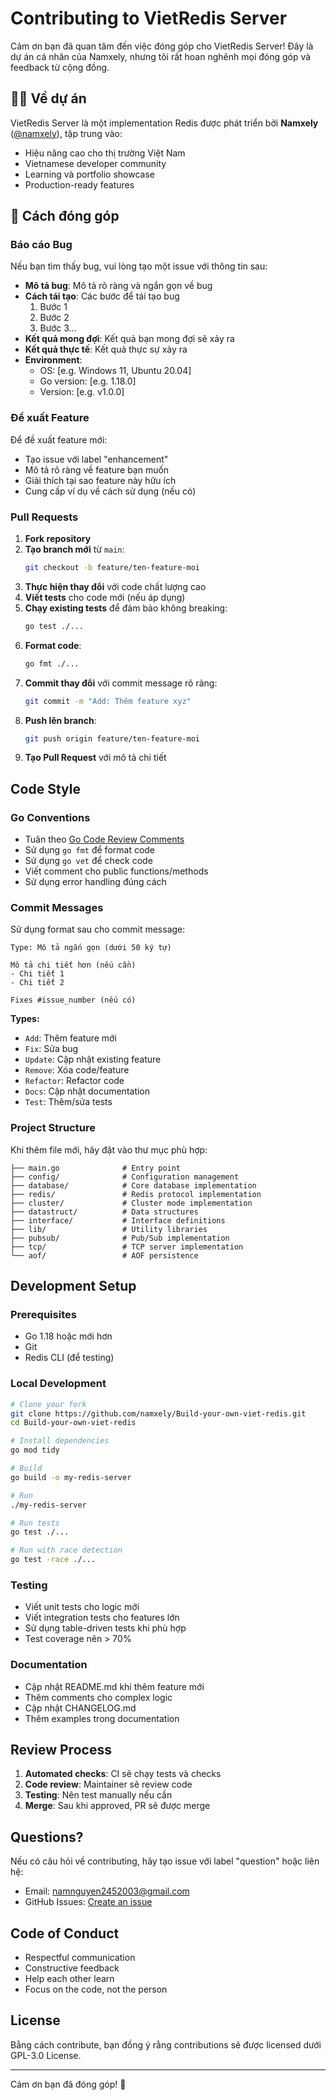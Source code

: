 # Contributing to VietRedis Server

Cảm ơn bạn đã quan tâm đến việc đóng góp cho VietRedis Server! Đây là dự án cá nhân của Namxely, nhưng tôi rất hoan nghênh mọi đóng góp và feedback từ cộng đồng.

## 👨‍💻 Về dự án

VietRedis Server là một implementation Redis được phát triển bởi **Namxely** ([@namxely](https://github.com/namxely)), tập trung vào:
- Hiệu năng cao cho thị trường Việt Nam
- Vietnamese developer community
- Learning và portfolio showcase
- Production-ready features

## 🤝 Cách đóng góp

### Báo cáo Bug

Nếu bạn tìm thấy bug, vui lòng tạo một issue với thông tin sau:

- **Mô tả bug**: Mô tả rõ ràng và ngắn gọn về bug
- **Cách tái tạo**: Các bước để tái tạo bug
  1. Bước 1
  2. Bước 2
  3. Bước 3...
- **Kết quả mong đợi**: Kết quả bạn mong đợi sẽ xảy ra
- **Kết quả thực tế**: Kết quả thực sự xảy ra
- **Environment**: 
  - OS: [e.g. Windows 11, Ubuntu 20.04]
  - Go version: [e.g. 1.18.0]
  - Version: [e.g. v1.0.0]

### Đề xuất Feature

Để đề xuất feature mới:

- Tạo issue với label "enhancement"
- Mô tả rõ ràng về feature bạn muốn
- Giải thích tại sao feature này hữu ích
- Cung cấp ví dụ về cách sử dụng (nếu có)

### Pull Requests

1. **Fork repository**
2. **Tạo branch mới** từ `main`:
   ```bash
   git checkout -b feature/ten-feature-moi
   ```
3. **Thực hiện thay đổi** với code chất lượng cao
4. **Viết tests** cho code mới (nếu áp dụng)
5. **Chạy existing tests** để đảm bảo không breaking:
   ```bash
   go test ./...
   ```
6. **Format code**:
   ```bash
   go fmt ./...
   ```
7. **Commit thay đổi** với commit message rõ ràng:
   ```bash
   git commit -m "Add: Thêm feature xyz"
   ```
8. **Push lên branch**:
   ```bash
   git push origin feature/ten-feature-moi
   ```
9. **Tạo Pull Request** với mô tả chi tiết

## Code Style

### Go Conventions

- Tuân theo [Go Code Review Comments](https://github.com/golang/go/wiki/CodeReviewComments)
- Sử dụng `go fmt` để format code
- Sử dụng `go vet` để check code
- Viết comment cho public functions/methods
- Sử dụng error handling đúng cách

### Commit Messages

Sử dụng format sau cho commit message:

```
Type: Mô tả ngắn gọn (dưới 50 ký tự)

Mô tả chi tiết hơn (nếu cần)
- Chi tiết 1
- Chi tiết 2

Fixes #issue_number (nếu có)
```

**Types:**
- `Add`: Thêm feature mới
- `Fix`: Sửa bug  
- `Update`: Cập nhật existing feature
- `Remove`: Xóa code/feature
- `Refactor`: Refactor code
- `Docs`: Cập nhật documentation
- `Test`: Thêm/sửa tests

### Project Structure

Khi thêm file mới, hãy đặt vào thư mục phù hợp:

```
├── main.go              # Entry point
├── config/              # Configuration management
├── database/            # Core database implementation
├── redis/               # Redis protocol implementation
├── cluster/             # Cluster mode implementation
├── datastruct/          # Data structures
├── interface/           # Interface definitions
├── lib/                 # Utility libraries
├── pubsub/              # Pub/Sub implementation
├── tcp/                 # TCP server implementation
└── aof/                 # AOF persistence
```

## Development Setup

### Prerequisites

- Go 1.18 hoặc mới hơn
- Git
- Redis CLI (để testing)

### Local Development

```bash
# Clone your fork
git clone https://github.com/namxely/Build-your-own-viet-redis.git
cd Build-your-own-viet-redis

# Install dependencies
go mod tidy

# Build
go build -o my-redis-server

# Run
./my-redis-server

# Run tests
go test ./...

# Run with race detection
go test -race ./...
```

### Testing

- Viết unit tests cho logic mới
- Viết integration tests cho features lớn
- Sử dụng table-driven tests khi phù hợp
- Test coverage nên > 70%

### Documentation

- Cập nhật README.md khi thêm feature mới
- Thêm comments cho complex logic
- Cập nhật CHANGELOG.md
- Thêm examples trong documentation

## Review Process

1. **Automated checks**: CI sẽ chạy tests và checks
2. **Code review**: Maintainer sẽ review code
3. **Testing**: Nên test manually nếu cần
4. **Merge**: Sau khi approved, PR sẽ được merge

## Questions?

Nếu có câu hỏi về contributing, hãy tạo issue với label "question" hoặc liên hệ:

- Email: namnguyen2452003@gmail.com
- GitHub Issues: [Create an issue](https://github.com/namxely/Build-your-own-viet-redis/issues)


## Code of Conduct

- Respectful communication
- Constructive feedback
- Help each other learn
- Focus on the code, not the person

## License

Bằng cách contribute, bạn đồng ý rằng contributions sẽ được licensed dưới GPL-3.0 License.

---

Cảm ơn bạn đã đóng góp! 🚀
